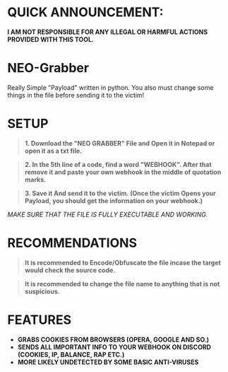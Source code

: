 # QUICK ANNOUNCEMENT:
**I AM NOT RESPONSIBLE FOR ANY ILLEGAL OR HARMFUL ACTIONS PROVIDED WITH THIS TOOL.**

# NEO-Grabber
 Really Simple "Payload" written in python. You also must change some things in the file before sending it to the victim!
# SETUP
>**1. Download the "NEO GRABBER" File and Open it in Notepad or open it as a txt file.**

>**2. In the 5th line of a code, find a word "WEBHOOK". After that remove it and paste your own webhook in the middle of quotation marks.**

>**3. Save it And send it to the victim. (Once the victim Opens your Payload, you should get the information on your webhook.)**

*MAKE SURE THAT THE FILE IS FULLY EXECUTABLE AND WORKING.*

# RECOMMENDATIONS
>**It is recommended to Encode/Obfuscate the file incase the target would check the source code.**

>**It is recommended to change the file name to anything that is not suspicious.**

# FEATURES
- **GRABS COOKIES FROM BROWSERS (OPERA, GOOGLE AND SO.)**
- **SENDS ALL IMPORTANT INFO TO YOUR WEBHOOK ON DISCORD (COOKIES, IP, BALANCE, RAP ETC.)**
- **MORE LIKELY UNDETECTED BY SOME BASIC ANTI-VIRUSES**
